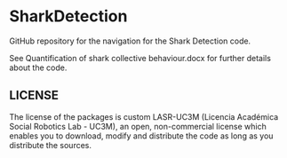 # SharkDetection

GitHub repository for the navigation for the Shark Detection code.

See Quantification of shark collective behaviour.docx for further details about the code.


## LICENSE

The license of the packages is custom LASR-UC3M (Licencia Académica Social Robotics Lab - UC3M), an open, non-commercial license which enables you to download, modify and distribute the code as long as you distribute the sources.  

